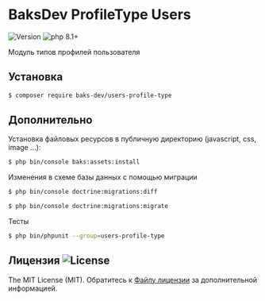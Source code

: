 # BaksDev ProfileType Users

![Version](https://img.shields.io/badge/version-6.3.16-blue) ![php 8.1+](https://img.shields.io/badge/php-min%208.1-red.svg)

Модуль типов профилей пользователя

## Установка

``` bash
$ composer require baks-dev/users-profile-type
```

## Дополнительно

Установка файловых ресурсов в публичную директорию (javascript, css, image ...):

``` bash
$ php bin/console baks:assets:install
```

Изменения в схеме базы данных с помощью миграции

``` bash
$ php bin/console doctrine:migrations:diff

$ php bin/console doctrine:migrations:migrate
```

Тесты

``` bash
$ php bin/phpunit --group=users-profile-type
```

## Лицензия ![License](https://img.shields.io/badge/MIT-green)

The MIT License (MIT). Обратитесь к [Файлу лицензии](LICENSE.md) за дополнительной информацией.


